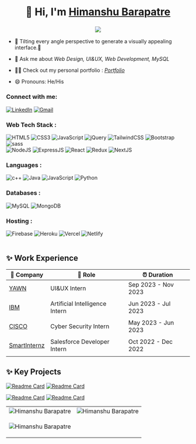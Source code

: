 <h1 align="center">👋 Hi, I'm <a href="https://www.linkedin.com/in/himanshu-bara/" target="_blank"> Himanshu Barapatre</a></h1>
<h3 align="center"> <img src="https://readme-typing-svg.herokuapp.com?color=0357F7&lines=Full+Stack+Developer+%3A)" /> </h3>

- 🌱 Tilting every angle perspective to generate a visually appealing interface.🚀

- 💬 Ask me about *Web Design, UI&UX, Web Development, MySQL*

- 👨‍💻 Check out my personal portfolio : *<a href="https://himanshu-barapatre.netlify.app/" target="_blank">Portfolio</a>*

- 😄 Pronouns: He/His

<h3 align="left">Connect with me:</h3>
<div align="left">
  <a href="https://www.linkedin.com/in/himanshu-bara/"><img alt="LinkedIn" src="https://img.shields.io/badge/linkedin-%230077B5.svg?style=for-the-badge&logo=linkedin&logoColor=white"/></a>
  <a href="barapatrehimanshu3@gmail.com"><img alt="Gmail" src="https://img.shields.io/badge/Gmail-D14836?style=for-the-badge&logo=gmail&logoColor=white"/></a>
</div>

<h3 align="left">Web Tech Stack :</h3>
<div align="left">
<img alt="HTML5" src="https://img.shields.io/badge/html5-%23E34F26.svg?style=for-the-badge&logo=html5&logoColor=white"/>
<img alt="CSS3" src="https://img.shields.io/badge/css3-%231572B6.svg?style=for-the-badge&logo=css3&logoColor=white"/> 
<img alt="JavaScript" src="https://img.shields.io/badge/javascript-%23323330.svg?style=for-the-badge&logo=javascript&logoColor=%23F7DF1E"/> 
<img alt="jQuery" src="https://img.shields.io/badge/jquery-%230769AD.svg?style=for-the-badge&logo=jquery&logoColor=white"/> 
<img alt="TailwindCSS" src="https://img.shields.io/badge/Tailwind_CSS-38B2AC?style=for-the-badge&logo=tailwind-css&logoColor=white"/>
<img alt="Bootstrap" src="https://img.shields.io/badge/bootstrap-%23563D7C.svg?style=for-the-badge&logo=bootstrap&logoColor=white"/>
<img alt="sass" src="https://img.shields.io/badge/Sass-CC6699?style=for-the-badge&logo=sass&logoColor=white"/>
<br>
<img alt="NodeJS" src="https://img.shields.io/badge/node.js-%2343853D.svg?style=for-the-badge&logo=node-dot-js&logoColor=white"/>
<img alt="ExpressJS" src="https://img.shields.io/badge/Express.js-000000?style=for-the-badge&logo=express&logoColor=white"/>
<img alt="React" src="https://img.shields.io/badge/react-%2320232a.svg?style=for-the-badge&logo=react&logoColor=%2361DAFB"/>
<img alt="Redux" src="https://img.shields.io/badge/Redux-593D88?style=for-the-badge&logo=redux&logoColor=white"/>
<img alt="NextJS" src="https://img.shields.io/badge/next.js-000000?style=for-the-badge&logo=nextdotjs&logoColor=white"/>
</div>

<h3 align="left">Languages :</h3>
<div align="left">
  <img alt="c++" src="https://img.shields.io/badge/C%2B%2B-00599C?style=for-the-badge&logo=c%2B%2B&logoColor=white"/>
  <img alt="Java" src="https://img.shields.io/badge/java-%23ED8B00.svg?style=for-the-badge&logo=java&logoColor=white"/>
  <img alt="JavaScript" src="https://img.shields.io/badge/javascript-%23323330.svg?style=for-the-badge&logo=javascript&logoColor=%23F7DF1E"/> 
  <img alt="Python" src="https://img.shields.io/badge/python-%2314354C.svg?style=for-the-badge&logo=python&logoColor=white"/>
</div>

<h3 align="left">Databases :</h3>
<div align="left">
  <img alt="MySQL" src="https://img.shields.io/badge/mysql-%2300f.svg?style=for-the-badge&logo=mysql&logoColor=white"/>
  <img alt="MongoDB" src ="https://img.shields.io/badge/MongoDB-4EA94B?style=for-the-badge&logo=mongodb&logoColor=white"/>
</div>



<h3 align="left">Hosting :</h3>
<div align="left">
  <img alt="Firebase" src="https://img.shields.io/badge/firebase-%23039BE5.svg?style=for-the-badge&logo=firebase"/>
  <img alt="Heroku" src="https://img.shields.io/badge/heroku-%23430098.svg?style=for-the-badge&logo=heroku&logoColor=white"/>
  <img alt="Vercel" src="https://img.shields.io/badge/Vercel-000000?style=for-the-badge&logo=vercel&logoColor=white"/>
  <img alt="Netlify" src="https://img.shields.io/badge/Netlify-00C7B7?style=for-the-badge&logo=netlify&logoColor=white"/>
</div><br/>

## ✨ Work Experience

| 🏢 Company | 💼 Role | ⏰ Duration |
| --- | --- | --- |
| [YAWN]() | UI&UX Intern | Sep 2023 - Nov 2023 |
|||
| [IBM](https://www.linkedin.com/company/ibm/) | Artificial Intelligence Intern | Jun 2023 - Jul 2023 |
|||
| [CISCO](https://www.linkedin.com/school/cisco-networking-academy1/) | Cyber Security Intern | May 2023 - Jun 2023 |
|||
| [SmartInternz](https://www.linkedin.com/company/smartinternz/) | Salesforce Developer Intern | Oct 2022 - Dec 2022 |
|||


## ✨ Key Projects



[![Readme Card](https://github-readme-stats.vercel.app/api/pin/?username=Andriyas05&repo=flutter-whatsapp-clone-master)](https://github.com/Andriyas05/flutter-whatsapp-clone-master)
[![Readme Card](https://github-readme-stats.vercel.app/api/pin/?username=Andriyas05&repo=krishicare)](https://github.com/Andriyas05/krishicare)

[![Readme Card](https://github-readme-stats.vercel.app/api/pin/?username=Andriyas05&repo=inotebook)](https://github.com/Andriyas05/inotebook)
[![Readme Card](https://github-readme-stats.vercel.app/api/pin/?username=Andriyas05&repo=bmi_calculator_app-master)](https://github.com/Andriyas05/bmi_calculator_app-master)

<table>
  <tr>
    <td><img src="https://github-readme-stats.vercel.app/api?username=himanshu-bara&show_icons=true&theme=dark&locale=en" alt="Himanshu Barapatre" /></td>
    <td><img src="https://github-readme-stats.vercel.app/api/top-langs?username=himanshu-bara&show_icons=true&theme=dark&locale=en&layout=compact" alt="Himanshu Barapatre" /></td>
  </tr>
  <tr>
    <td colspan="2"><p><img align="center" src="https://github-readme-streak-stats.herokuapp.com/?user=himanshu-bara&show_icons=true&theme=dark" alt="Himanshu Barapatre" /></p></td>
  </tr>
</table>
